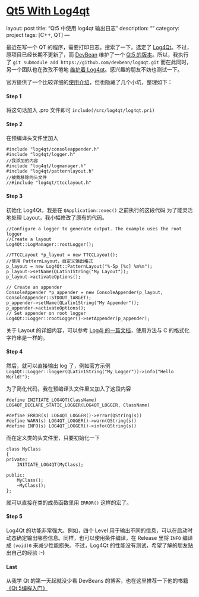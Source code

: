 # [Qt5 With Log4qt](https://endle.github.io/2015/02/20/qt5-with-log4qt/)

layout: post title: “Qt5 中使用 log4qt 输出日志” description: “” category: project tags: [C++, QT] —

最近在写一个 QT 的程序，需要打印日志。搜索了一下，选定了 [Log4Qt](http://log4qt.sourceforge.net/)。不过，原项目已经长期不更新了，而 [DevBean](http://www.devbean.net/) 维护了一个 [Qt5 的版本](https://github.com/devbean/log4qt)。所以，我执行了 `git submodule add https://github.com/devbean/log4qt.git` 而在此同时，另一个团队也在孜孜不倦地 [维护着 Log4qt](https://gitorious.org/log4qt)。感兴趣的朋友不妨也测试一下。

官方提供了一个比较详细的[使用介绍](http://log4qt.sourceforge.net/)，但也隐藏了几个小坑，整理如下：

#### Step 1

将这句话加入 .pro 文件即可 `include(/src/log4qt/log4qt.pri)`

#### Step 2

在预编译头文件里加入

```
#include "log4qt/consoleappender.h"
#include "log4qt/logger.h"
//我添加的内容
#include "log4qt/logmanager.h"
#include "log4qt/patternlayout.h"
//被我移除的头文件
//#include "log4qt/ttcclayout.h"
```

#### Step 3

初始化 Log4Qt，我是在 `QApplication::exec()` 之前执行的这段代码 为了能灵活地处理 Layout，我小幅修改了原有的代码。

```
//Configure a logger to generate output. The example uses the root logger
//Create a layout
Log4Qt::LogManager::rootLogger();

//TTCCLayout *p_layout = new TTCCLayout();
//使用 PatternLayout，自定义输出格式
p_layout = new Log4Qt::PatternLayout("%-5p [%c] %m%n");
p_layout->setName(QLatin1String("My Layout"));
p_layout->activateOptions();

// Create an appender
ConsoleAppender *p_appender = new ConsoleAppender(p_layout, ConsoleAppender::STDOUT_TARGET);
p_appender->setName(QLatin1String("My Appender"));
p_appender->activateOptions();
// Set appender on root logger
Log4Qt::Logger::rootLogger()->setAppender(p_appender);
```

关于 Layout 的详细内容，可以参考 [Log4j 的一篇文档](https://logging.apache.org/log4j/1.2/apidocs/org/apache/log4j/PatternLayout.html)，使用方法与 C 的格式化字符串是一样的。

#### Step 4

然后，就可以直接输出 log 了，例如官方示例
`Log4Qt::Logger::logger(QLatin1String("My Logger"))->info("Hello World!");`

为了简化代码，我在预编译头文件里又加入了这段内容

```
#define INITIATE_LOG4QT(ClassName) LOG4QT_DECLARE_STATIC_LOGGER(LOG4QT_LOGGER, ClassName)

#define ERROR(s) LOG4QT_LOGGER()->error(QString(s))
#define WARN(s) LOG4QT_LOGGER()->warn(QString(s))
#define INFO(s) LOG4QT_LOGGER()->info(QString(s))
```

而在定义类的头文件里，只要初始化一下

```
class MyClass
{
private:
    INITIATE_LOG4QT(MyClass);

public:
    MyClass();
    ~MyClass();
};
```

就可以直接在类的成员函数里用 `ERROR()` 这样的宏了。

#### Step 5

Log4Qt 的功能非常强大。例如，四个 Level 用于输出不同的信息，可以在启动时动态确定输出哪些信息。同样，也可以使用条件编译，在 Release 里将 `INFO` 编译成 `(void)0` 来减少性能损失。不过，Log4Qt 的性能没有测试，希望了解的朋友贴出自己的经验 :-)

#### Last

从我学 Qt 的第一天起就没少看 DevBeans 的博客，也在这里推荐一下他的书籍 [《Qt 5编程入门》](http://www.amazon.cn/gp/product/B00SALSVVG/ref=as_li_ss_tl?ie=UTF8&camp=536&creative=3132&creativeASIN=B00SALSVVG&linkCode=as2&tag=blo-23)

